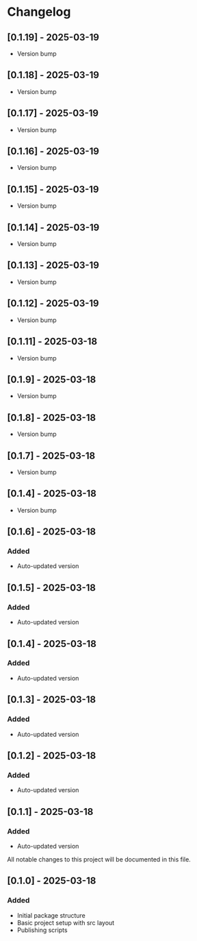# Changelog

## [0.1.19] - 2025-03-19

- Version bump

## [0.1.18] - 2025-03-19

- Version bump

## [0.1.17] - 2025-03-19

- Version bump

## [0.1.16] - 2025-03-19

- Version bump

## [0.1.15] - 2025-03-19

- Version bump

## [0.1.14] - 2025-03-19

- Version bump

## [0.1.13] - 2025-03-19

- Version bump

## [0.1.12] - 2025-03-19

- Version bump

## [0.1.11] - 2025-03-18

- Version bump

## [0.1.9] - 2025-03-18

- Version bump

## [0.1.8] - 2025-03-18

- Version bump

## [0.1.7] - 2025-03-18

- Version bump

## [0.1.4] - 2025-03-18

- Version bump

## [0.1.6] - 2025-03-18

### Added
- Auto-updated version


## [0.1.5] - 2025-03-18

### Added
- Auto-updated version


## [0.1.4] - 2025-03-18

### Added
- Auto-updated version


## [0.1.3] - 2025-03-18

### Added
- Auto-updated version


## [0.1.2] - 2025-03-18

### Added
- Auto-updated version


## [0.1.1] - 2025-03-18

### Added
- Auto-updated version


All notable changes to this project will be documented in this file.

## [0.1.0] - 2025-03-18

### Added
- Initial package structure
- Basic project setup with src layout
- Publishing scripts 